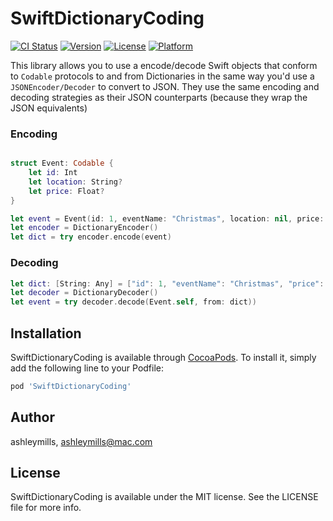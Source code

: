 # SwiftDictionaryCoding

[![CI Status](https://img.shields.io/travis/ashleymills/SwiftDictionaryCoding.svg?style=flat)](https://travis-ci.org/ashleymills/SwiftDictionaryCoding)
[![Version](https://img.shields.io/cocoapods/v/SwiftDictionaryCoding.svg?style=flat)](https://cocoapods.org/pods/SwiftDictionaryCoding)
[![License](https://img.shields.io/cocoapods/l/SwiftDictionaryCoding.svg?style=flat)](https://cocoapods.org/pods/SwiftDictionaryCoding)
[![Platform](https://img.shields.io/cocoapods/p/SwiftDictionaryCoding.svg?style=flat)](https://cocoapods.org/pods/SwiftDictionaryCoding)


This library allows you to use a encode/decode Swift objects that conform to `Codable` protocols to and from Dictionaries in the same way you'd use a `JSONEncoder/Decoder` to convert to JSON. They use the same encoding and decoding strategies as their JSON counterparts (because they wrap the JSON equivalents)

### Encoding
```Swift

struct Event: Codable {
    let id: Int
    let location: String?
    let price: Float?
}

let event = Event(id: 1, eventName: "Christmas", location: nil, price: 10)
let encoder = DictionaryEncoder()
let dict = try encoder.encode(event) 
```

### Decoding
```Swift
let dict: [String: Any] = ["id": 1, "eventName": "Christmas", "price": 10]        
let decoder = DictionaryDecoder()
let event = try decoder.decode(Event.self, from: dict))
```


## Installation

SwiftDictionaryCoding is available through [CocoaPods](https://cocoapods.org). To install
it, simply add the following line to your Podfile:

```ruby
pod 'SwiftDictionaryCoding'
```

## Author

ashleymills, ashleymills@mac.com

## License

SwiftDictionaryCoding is available under the MIT license. See the LICENSE file for more info.
